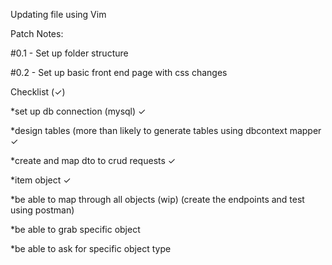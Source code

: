 Updating file using Vim

Patch Notes:

#0.1 - Set up folder structure

#0.2 - Set up basic front end page with css changes

  Checklist (✓)

  *set up db connection (mysql) ✓

  *design tables (more than likely to generate tables using dbcontext mapper ✓

  *create and map dto to crud requests ✓

  *item object ✓

  *be able to map through all objects (wip) (create the endpoints and test using postman)

  *be able to grab specific object

  *be able to ask for specific object type



